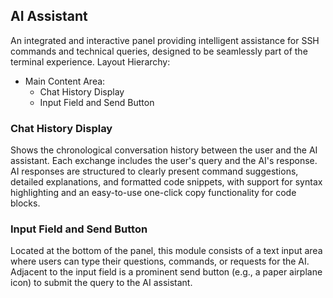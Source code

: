 ## AI Assistant
An integrated and interactive panel providing intelligent assistance for SSH commands and technical queries, designed to be seamlessly part of the terminal experience.
Layout Hierarchy:
- Main Content Area:
  - Chat History Display
  - Input Field and Send Button

### Chat History Display
Shows the chronological conversation history between the user and the AI assistant. Each exchange includes the user's query and the AI's response. AI responses are structured to clearly present command suggestions, detailed explanations, and formatted code snippets, with support for syntax highlighting and an easy-to-use one-click copy functionality for code blocks.

### Input Field and Send Button
Located at the bottom of the panel, this module consists of a text input area where users can type their questions, commands, or requests for the AI. Adjacent to the input field is a prominent send button (e.g., a paper airplane icon) to submit the query to the AI assistant.